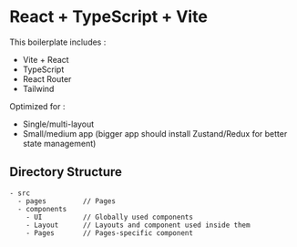 # React + TypeScript + Vite

This boilerplate includes : 
- Vite + React
- TypeScript
- React Router
- Tailwind

Optimized for :
- Single/multi-layout
- Small/medium app (bigger app should install Zustand/Redux for better state management)

## Directory Structure
```
- src
  - pages         // Pages
  - components
    - UI          // Globally used components
    - Layout      // Layouts and component used inside them
    - Pages       // Pages-specific component
```